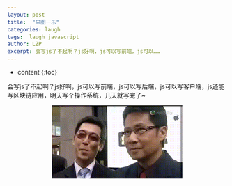 ```yaml
---
layout: post
title:  "只图一乐"
categories: laugh
tags:  laugh javascript
author: LZP
excerpt: 会写js了不起啊？js好啊，js可以写前端，js可以……
---
```


* content
{:toc}




会写js了不起啊？js好啊，js可以写前端，js可以写后端，js可以写客户端，js还能写区块链应用，明天写个操作系统，几天就写完了~

<div style="width:300px; height: 168px; margin: 0 auto">
<img style="width:300px; height: 168px;" src="https://raw.githubusercontent.com/centosl/imageslibrary/master/laugh/640.gif">
</div>

